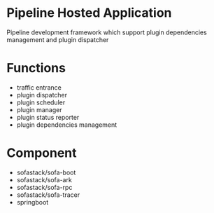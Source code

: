 # Pipeline Hosted ApplicationPipeline development framework which support plugin dependencies management and plugin dispatcher# Functions * traffic entrance * plugin dispatcher * plugin scheduler  * plugin manager * plugin status reporter * plugin dependencies management# Component * sofastack/sofa-boot * sofastack/sofa-ark * sofastack/sofa-rpc * sofastack/sofa-tracer * springboot# 